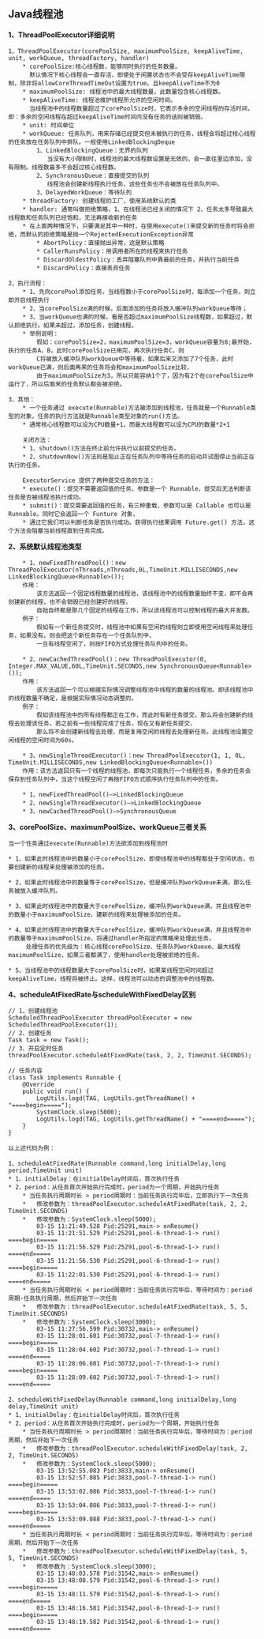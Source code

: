 ## Java线程池 ##

**1、ThreadPoolExecutor详细说明**

	1、ThreadPoolExecutor(corePoolSize, maximumPoolSize, keepAliveTime, unit, workQueue, threadFactory, handler)
		* corePoolSize:核心线程数，能够同时执行的任务数量。
		  默认情况下核心线程会一直存活，即使处于闲置状态也不会受存keepAliveTime限制，除非将allowCoreThreadTimeOut设置为true。且keepAliveTime不为0
		* maximumPoolSize: 线程池中的最大线程数量，此数量包含核心线程数。
		* keepAliveTime: 线程池维护线程所允许的空闲时间。
		  当线程池中的线程数量超过了corePoolSize时，它表示多余的空闲线程的存活时间，即：多余的空闲线程在超过keepAliveTime时间内没有任务的话则被销毁。
		* unit: 时间单位
		* workQueue: 任务队列，用来存储已经提交但未被执行的任务，线程会将超过核心线程的任务放在任务队列中排队。一般使用LinkedBlockingDeque
			1、LinkedBlockingQueue：无界的队列
			   当没有大小限制时，线程池的最大线程数设置是无效的，会一直往里边添加，没有限制。线程数最多不会超过核心线程数。
			2、SynchronousQueue：直接提交的队列
			   线程池会创建新线程执行任务，这些任务也不会被放在任务队列中。	 
			3、DelayedWorkQueue：等待队列
		* threadFactory: 创建线程的工厂，使用系统默认的类
		* handler: 通常叫做拒绝策略，1、在线程池已经关闭的情况下 2、任务太多导致最大线程数和任务队列已经饱和，无法再接收新的任务
		* 在上面两种情况下，只要满足其中一种时，在使用execute()来提交新的任务时将会拒绝，而默认的拒绝策略是抛一个RejectedExecutionException异常	
			* AbortPolicy：直接抛出异常，这是默认策略
			* CallerRunsPolicy：用调用者所在的线程来执行任务
			* DiscardOldestPolicy：丢弃阻塞队列中靠最前的任务，并执行当前任务
			* DiscardPolicy：直接丢弃任务

	2、执行流程：
		* 1、先向corePool添加任务，当线程数小于corePoolSize时，每添加一个任务，则立即开启线程执行
	    * 2、当corePoolSize满的时候，后面添加的任务将放入缓冲队列workQueue等待；
		* 3、当workQueue也满的时候，看是否超过maximumPoolSize线程数，如果超过，默认拒绝执行。如果未超过，添加任务，创建线程。
	 	* 举例说明：
		    假如：corePoolSize=2，maximumPoolSize=3，workQueue容量为8;最开始，执行的任务A，B，此时corePoolSize已用完，再次执行任务C，则
		    C将被放入缓冲队列workQueue中等待着，如果后来又添加了7个任务，此时workQueue已满，则后面再来的任务将会和maximumPoolSize比较，
	        由于maximumPoolSize为3，所以只能容纳1个了，因为有2个在corePoolSize中运行了，所以后面来的任务默认都会被拒绝。
		
	3、其他：
		* 一个任务通过 execute(Runnable)方法被添加到线程池，任务就是一个Runnable类型的对象，任务的执行方法就是Runnable类型对象的run()方法。
		* 通常核心线程数可以设为CPU数量+1，而最大线程数可以设为CPU的数量*2+1	
	
		关闭方法：
		* 1、shutdown()方法在终止前允许执行以前提交的任务。 
		* 2、shutdownNow()方法则是阻止正在任务队列中等待任务的启动并试图停止当前正在执行的任务。

		ExecutorService 提供了两种提交任务的方法：
		* execute()：提交不需要返回值的任务，参数是一个 Runnable，提交后无法判断该任务是否被线程池执行成功。
		* submit()：提交需要返回值的任务，有三种重载，参数可以是 Callable 也可以是 Runnable。同时它会返回一个 Funture 对象，
		* 通过它我们可以判断任务是否执行成功。获得执行结果调用 Future.get() 方法，这个方法会阻塞当前线程直到任务完成。

**2、系统默认线程池类型**

		* 1、newFixedThreadPool()：new ThreadPoolExecutor(nThreads,nThreads,0L,TimeUnit.MILLISECONDS,new LinkedBlockingQueue<Runnable>());
		作用：
			该方法返回一个固定线程数量的线程池，该线程池中的线程数量始终不变，即不会再创建新的线程，也不会销毁已经创建好的线程，
			自始自终都是那几个固定的线程在工作，所以该线程池可以控制线程的最大并发数。 
		例子：
			假如有一个新任务提交时，线程池中如果有空闲的线程则立即使用空闲线程来处理任务，如果没有，则会把这个新任务存在一个任务队列中，
			一旦有线程空闲了，则按FIFO方式处理任务队列中的任务。

		* 2、newCachedThreadPool()：new ThreadPoolExecutor(0, Integer.MAX_VALUE,60L,TimeUnit.SECONDS,new SynchronousQueue<Runnable>());
		作用：
			该方法返回一个可以根据实际情况调整线程池中线程的数量的线程池。即该线程池中的线程数量不确定，是根据实际情况动态调整的。 
		例子：
			假如该线程池中的所有线程都正在工作，而此时有新任务提交，那么将会创建新的线程去处理该任务，若之前有一些线程完成了任务，现在又有新任务提交，
			那么将不会创建新线程去处理，而是复用空闲的线程去处理新任务。此线程池设置空闲线程的空闲时间为60s。

		* 3、newSingleThreadExecutor()：new ThreadPoolExecutor(1, 1, 0L, TimeUnit.MILLISECONDS,new LinkedBlockingQueue<Runnable>())
		作用：该方法返回只有一个线程的线程池，即每次只能执行一个线程任务，多余的任务会保存到任务队列中，当这个线程空闲了再按FIFO方式顺序执行任务队列中的任务。
		
		* 1、newFixedThreadPool()—>LinkedBlockingQueue 
		* 2、newSingleThreadExecutor()—>LinkedBlockingQueue 
		* 3、newCachedThreadPool()—>SynchronousQueue 


**3、corePoolSize、maximumPoolSize、workQueue三者关系**

	当一个任务通过execute(Runnable)方法欲添加到线程池时

    * 1、如果此时线程池中的数量小于corePoolSize，即使线程池中的线程都处于空闲状态，也要创建新的线程来处理被添加的任务。

    * 2、如果此时线程池中的数量等于corePoolSize，但是缓冲队列workQueue未满，那么任务被放入缓冲队列。

    * 3、如果此时线程池中的数量大于corePoolSize，缓冲队列workQueue满，并且线程池中的数量小于maximumPoolSize，建新的线程来处理被添加的任务。

    * 4、如果此时线程池中的数量大于corePoolSize，缓冲队列workQueue满，并且线程池中的数量等于maximumPoolSize，将通过handler所指定的策略来处理此任务。
         处理任务的优先级为：核心线程corePoolSize、任务队列workQueue、最大线程maximumPoolSize，如果三者都满了，使用handler处理被拒绝的任务。

    * 5、当线程池中的线程数量大于corePoolSize时，如果某线程空闲时间超过keepAliveTime，线程将被终止。这样，线程池可以动态的调整池中的线程数。


**4、scheduleAtFixedRate与scheduleWithFixedDelay区别**

	// 1、创建线程池
	ScheduledThreadPoolExecutor threadPoolExecutor = new ScheduledThreadPoolExecutor(1);
	// 2、创建任务
    Task task = new Task();
	// 3、开启定时任务
    threadPoolExecutor.scheduleAtFixedRate(task, 2, 2, TimeUnit.SECONDS);

	// 任务内容
	class Task implements Runnable {
        @Override
        public void run() {
            LogUtils.logd(TAG, LogUtils.getThreadName() + "====begin=====");
            SystemClock.sleep(5000);
            LogUtils.logd(TAG, LogUtils.getThreadName() + "====end=====");
        }
    }
	
	以上述代码为例：
	
	1、scheduleAtFixedRate(Runnable command,long initialDelay,long period,TimeUnit unit)	
	* 1、initialDelay：在initialDelay时间后，首次执行任务
	* 2、period：从任务首次开始执行完成时，period为一个周期，开始执行任务
		* 当任务执行周期时长 > period周期时：当前任务执行完毕后，立即执行下一次任务
		*   修改参数为：threadPoolExecutor.scheduleAtFixedRate(task, 2, 2, TimeUnit.SECONDS)
		*   修改参数为：SystemClock.sleep(5000);
			03-15 11:21:49.528 Pid:25291,main-> onResume() 
			03-15 11:21:51.529 Pid:25291,pool-6-thread-1-> run() ====begin=====
			03-15 11:21:56.529 Pid:25291,pool-6-thread-1-> run() ====end=====
			03-15 11:21:56.530 Pid:25291,pool-6-thread-1-> run() ====begin=====
			03-15 11:22:01.530 Pid:25291,pool-6-thread-1-> run() ====end=====
		* 当任务执行周期时长 < period周期时：当前任务执行完毕后，等待时间为：period周期-任务执行周期，然后开始下一次任务
		* 	修改参数为：threadPoolExecutor.scheduleAtFixedRate(task, 5, 5, TimeUnit.SECONDS)
		*   修改参数为：SystemClock.sleep(3000);
			03-15 11:27:56.599 Pid:30732,main-> onResume()
			03-15 11:28:01.601 Pid:30732,pool-7-thread-1-> run() ====begin=====
			03-15 11:28:04.602 Pid:30732,pool-7-thread-1-> run() ====end=====
			03-15 11:28:06.601 Pid:30732,pool-7-thread-1-> run() ====begin=====
			03-15 11:28:09.602 Pid:30732,pool-7-thread-1-> run() ====end===== 
	
	2、scheduleWithFixedDelay(Runnable command,long initialDelay,long delay,TimeUnit unit)
	* 1、initialDelay：在initialDelay时间后，首次执行任务
	* 2、period：从任务首次开始执行完成时，period为一个周期，开始执行任务
		* 当任务执行周期时长 > period周期时：当前任务执行完毕后，等待时间为：period周期，然后开始下一次任务
		*   修改参数为：threadPoolExecutor.scheduleWithFixedDelay(task, 2, 2, TimeUnit.SECONDS)
		*   修改参数为：SystemClock.sleep(5000);
			03-15 13:52:55.083 Pid:3833,main-> onResume() 
			03-15 13:52:57.085 Pid:3833,pool-7-thread-1-> run() ====begin=====
			03-15 13:53:02.086 Pid:3833,pool-7-thread-1-> run() ====end=====
			03-15 13:53:04.086 Pid:3833,pool-7-thread-1-> run() ====begin=====
			03-15 13:53:09.088 Pid:3833,pool-7-thread-1-> run() ====end=====
		* 当任务执行周期时长 < period周期时：当前任务执行完毕后，等待时间为：period周期，然后开始下一次任务
		* 	修改参数为：threadPoolExecutor.scheduleWithFixedDelay(task, 5, 5, TimeUnit.SECONDS)
		*   修改参数为：SystemClock.sleep(3000);
			03-15 13:48:03.578 Pid:31542,main-> onResume() 
			03-15 13:48:08.579 Pid:31542,pool-6-thread-1-> run() ====begin=====
			03-15 13:48:11.579 Pid:31542,pool-6-thread-1-> run() ====end=====
			03-15 13:48:16.581 Pid:31542,pool-6-thread-1-> run() ====begin=====
			03-15 13:48:19.582 Pid:31542,pool-6-thread-1-> run() ====end=====